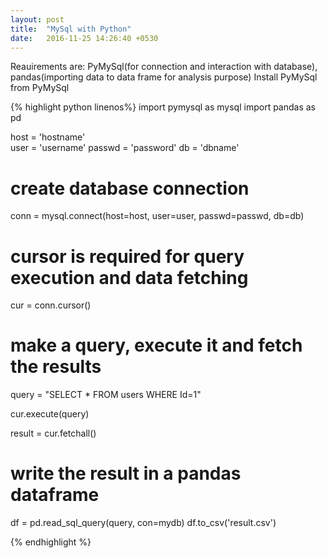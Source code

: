```yaml
---
layout: post
title:  "MySql with Python"
date:   2016-11-25 14:26:40 +0530
---
```

Reauirements are: PyMySql(for connection and interaction with database), pandas(importing data to data frame for analysis purpose)
Install PyMySql from PyMySql

{% highlight python linenos%}
import pymysql as mysql
import pandas as pd

host = 'hostname' 	
user = 'username'
passwd = 'password'
db = 'dbname'

# create database connection 
conn = mysql.connect(host=host, user=user, passwd=passwd, db=db)

# cursor is required for query execution and data fetching
cur = conn.cursor()

# make a query, execute it and fetch the results
query = "SELECT * FROM users WHERE Id=1"

cur.execute(query)

result = cur.fetchall()

# write the result in a pandas dataframe
df = pd.read_sql_query(query, con=mydb)
df.to_csv('result.csv')

{% endhighlight %}
